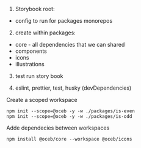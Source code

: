 1. Storybook root:

- config to run for packages monorepos

2. create within packages:

- core - all dependencies that we can shared
- components
- icons
- illustrations

3. test run story book

4. eslint, prettier, test, husky (devDependencies)

Create a scoped workspace

```shell
npm init --scope=@oceb -y -w ./packages/is-even
npm init --scope=@oceb -y -w ./packages/is-odd
```

Adde dependecies between workspaces

```shell
npm install @oceb/core --workspace @oceb/icons
```
